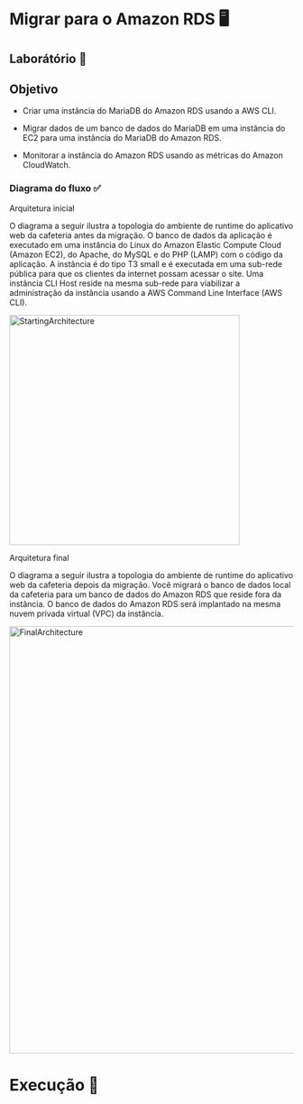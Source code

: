 # Migrar para o Amazon RDS 🖥️

## Laborátório 🥼

## Objetivo

- Criar uma instância do MariaDB do Amazon RDS usando a AWS CLI.

- Migrar dados de um banco de dados do MariaDB em uma instância do EC2 para uma instância do MariaDB do Amazon RDS.

- Monitorar a instância do Amazon RDS usando as métricas do Amazon CloudWatch.

### Diagrama do fluxo ✅

Arquitetura inicial

O diagrama a seguir ilustra a topologia do ambiente de runtime do aplicativo web da cafeteria antes da migração. O banco de dados da aplicação é executado em uma instância do Linux do Amazon Elastic Compute Cloud (Amazon EC2), do Apache, do MySQL e do PHP (LAMP) com o código da aplicação. A instância é do tipo T3 small e é executada em uma sub-rede pública para que os clientes da internet possam acessar o site. Uma instância CLI Host reside na mesma sub-rede para viabilizar a administração da instância usando a AWS Command Line Interface (AWS CLI).

<img width="408" alt="StartingArchitecture" src="https://github.com/user-attachments/assets/f367a8d8-0438-4055-adb6-ff4c8aac42c4" />

Arquitetura final

O diagrama a seguir ilustra a topologia do ambiente de runtime do aplicativo web da cafeteria depois da migração.
Você migrará o banco de dados local da cafeteria para um banco de dados do Amazon RDS que reside fora da instância. O banco de dados do Amazon RDS será implantado na mesma nuvem privada virtual (VPC) da instância.

<img width="758" alt="FinalArchitecture" src="https://github.com/user-attachments/assets/66946a03-a9ec-4db2-8613-35710febf28c" />


# Execução 🚀

